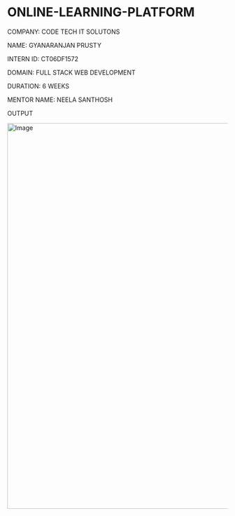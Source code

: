 # ONLINE-LEARNING-PLATFORM

COMPANY: CODE TECH IT SOLUTONS

NAME: GYANARANJAN PRUSTY

INTERN ID: CT06DF1572

DOMAIN: FULL STACK WEB DEVELOPMENT

DURATION: 6 WEEKS

MENTOR NAME: NEELA SANTHOSH

OUTPUT

<img width="1883" height="879" alt="Image" src="https://github.com/user-attachments/assets/e08168bd-322c-4fd8-b989-ec8e7293d116" />
